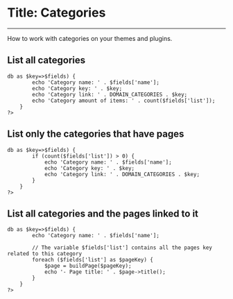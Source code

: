 # Title: Categories
<!-- Position: 5 -->
---
How to work with categories on your themes and plugins.

## List all categories
<pre><code data-language="php"><?php
	// $dbCategories is the object who handle the categories
	foreach ($dbCategories->db as $key=>$fields) {
		echo 'Category name: ' . $fields['name'];
		echo 'Category key: ' . $key;
		echo 'Category link: ' . DOMAIN_CATEGORIES . $key;
		echo 'Category amount of items: ' . count($fields['list']);
	}
?></code></pre>

## List only the categories that have pages
<pre><code data-language="php"><?php
	// $dbCategories is the object who handle the categories
	foreach ($dbCategories->db as $key=>$fields) {
		if (count($fields['list']) > 0) {
			echo 'Category name: ' . $fields['name'];
			echo 'Category key: ' . $key;
			echo 'Category link: ' . DOMAIN_CATEGORIES . $key;
		}
	}
?></code></pre>

## List all categories and the pages linked to it
<pre><code data-language="php"><?php
	// $dbCategories is the object who handle the categories
	foreach ($dbCategories->db as $key=>$fields) {
		echo 'Category name: ' . $fields['name'];

		// The variable $fields['list'] contains all the pages key related to this category
		foreach ($fields['list'] as $pageKey) {
			$page = buildPage($pageKey);
			echo '- Page title: ' . $page->title();
		}
	}
?></code></pre>
